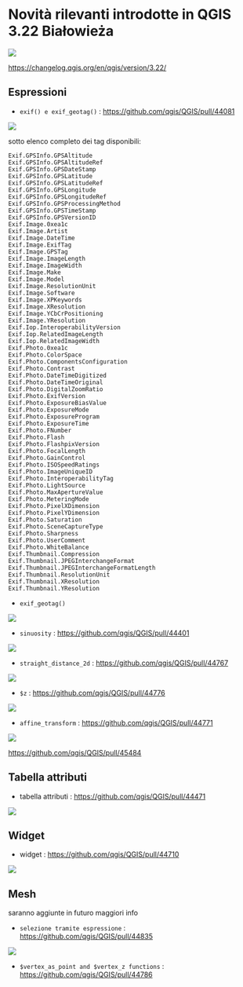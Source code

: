 # Novità rilevanti introdotte in QGIS 3.22 Białowieża

[![](../img/splashscreen/splash_3_22.png)](../img/splashscreen/splash_3_22.png)

<https://changelog.qgis.org/en/qgis/version/3.22/>


## Espressioni

- `exif() e exif_geotag()` : <https://github.com/qgis/QGIS/pull/44081>

[![](../img/novita_322/img_01.png)](../img/novita_322/img_01.png)

sotto elenco completo dei tag disponibili:

```
Exif.GPSInfo.GPSAltitude
Exif.GPSInfo.GPSAltitudeRef
Exif.GPSInfo.GPSDateStamp
Exif.GPSInfo.GPSLatitude
Exif.GPSInfo.GPSLatitudeRef
Exif.GPSInfo.GPSLongitude
Exif.GPSInfo.GPSLongitudeRef
Exif.GPSInfo.GPSProcessingMethod
Exif.GPSInfo.GPSTimeStamp
Exif.GPSInfo.GPSVersionID
Exif.Image.0xea1c
Exif.Image.Artist
Exif.Image.DateTime
Exif.Image.ExifTag
Exif.Image.GPSTag
Exif.Image.ImageLength
Exif.Image.ImageWidth
Exif.Image.Make
Exif.Image.Model
Exif.Image.ResolutionUnit
Exif.Image.Software
Exif.Image.XPKeywords
Exif.Image.XResolution
Exif.Image.YCbCrPositioning
Exif.Image.YResolution
Exif.Iop.InteroperabilityVersion
Exif.Iop.RelatedImageLength
Exif.Iop.RelatedImageWidth
Exif.Photo.0xea1c
Exif.Photo.ColorSpace
Exif.Photo.ComponentsConfiguration
Exif.Photo.Contrast
Exif.Photo.DateTimeDigitized
Exif.Photo.DateTimeOriginal
Exif.Photo.DigitalZoomRatio
Exif.Photo.ExifVersion
Exif.Photo.ExposureBiasValue
Exif.Photo.ExposureMode
Exif.Photo.ExposureProgram
Exif.Photo.ExposureTime
Exif.Photo.FNumber
Exif.Photo.Flash
Exif.Photo.FlashpixVersion
Exif.Photo.FocalLength
Exif.Photo.GainControl
Exif.Photo.ISOSpeedRatings
Exif.Photo.ImageUniqueID
Exif.Photo.InteroperabilityTag
Exif.Photo.LightSource
Exif.Photo.MaxApertureValue
Exif.Photo.MeteringMode
Exif.Photo.PixelXDimension
Exif.Photo.PixelYDimension
Exif.Photo.Saturation
Exif.Photo.SceneCaptureType
Exif.Photo.Sharpness
Exif.Photo.UserComment
Exif.Photo.WhiteBalance
Exif.Thumbnail.Compression
Exif.Thumbnail.JPEGInterchangeFormat
Exif.Thumbnail.JPEGInterchangeFormatLength
Exif.Thumbnail.ResolutionUnit
Exif.Thumbnail.XResolution
Exif.Thumbnail.YResolution
```
- `exif_geotag()`

[![](../img/novita_322/img_02.png)](../img/novita_322/img_02.png)

- `sinuosity` : <https://github.com/qgis/QGIS/pull/44401>

[![](../img/novita_322/img_03.png)](../img/novita_322/img_03.png)

- `straight_distance_2d` : <https://github.com/qgis/QGIS/pull/44767>

[![](../img/novita_322/img_04.png)](../img/novita_322/img_04.png)

- `$z` : <https://github.com/qgis/QGIS/pull/44776>

[![](../img/novita_322/img_05.png)](../img/novita_322/img_05.png)

- `affine_transform` : <https://github.com/qgis/QGIS/pull/44771>

[![](../img/novita_322/img_06.png)](../img/novita_322/img_06.png)

<https://github.com/qgis/QGIS/pull/45484>

## Tabella attributi

- tabella attributi : <https://github.com/qgis/QGIS/pull/44471>

[![](https://user-images.githubusercontent.com/1298852/127653338-00407c86-b00a-4159-a702-eb25d2907c0d.png)](https://user-images.githubusercontent.com/1298852/127653338-00407c86-b00a-4159-a702-eb25d2907c0d.png)
## Widget

- widget : <https://github.com/qgis/QGIS/pull/44710>

[![](https://user-images.githubusercontent.com/142164/129595519-e2920348-d720-460e-8159-55e488de69fc.gif)](https://user-images.githubusercontent.com/142164/129595519-e2920348-d720-460e-8159-55e488de69fc.gif)
## Mesh

saranno aggiunte in futuro maggiori info

- `selezione tramite espressione` : <https://github.com/qgis/QGIS/pull/44835>

[![](https://user-images.githubusercontent.com/7416892/130723918-0f07d9da-2e54-40b7-8da3-301c88c69846.gif)](https://user-images.githubusercontent.com/7416892/130723918-0f07d9da-2e54-40b7-8da3-301c88c69846.gif)

- `$vertex_as_point and $vertex_z functions` : <https://github.com/qgis/QGIS/pull/44786>

